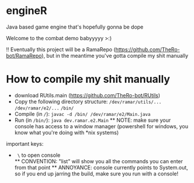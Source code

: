# engineR
Java based game engine that's hopefully gonna be dope

Welcome to the combat demo babyyyyy >:)

!! Eventually this project will be a RamaRepo (https://github.com/TheRo-bot/RamaRepo), but in the meantime you've gotta compile my shit manually

# How to compile my shit manually
- download RUtils.main (https://github.com/TheRo-bot/RUtils)
- Copy the following directory structure:
    `/dev/ramar/utils/...`
    `/dev/ramar/e2/...`
    `/bin/`
- Compile (in `/`): `javac -d /bin/ /dev/ramar/e2/Main.java`
- Run (in `/bin/`): `java dev.ramar.e2.Main`
   ** NOTE: make sure your console has access to a window manager (powershell for windows, you know what you're doing with \*nix systems)

important keys:
 - ` \` to open console  
   ** CONVENTION: "list" will show you all the commands you can enter from that point
   ** ANNOYANCE: console currently points to System.out, so if you end up jarring the build, make sure you run with a console!
